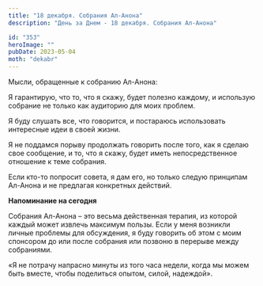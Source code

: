 ```yaml
---
title: "18 декабря. Собрания Ал-Анона"
description: "День за Днем - 18 декабря. Собрания Ал-Анона"

id: "353"
heroImage: ""
pubDate: 2023-05-04
moth: "dekabr"
---
```


Мысли, обращенные к собранию Ал-Анона:

Я гарантирую, что то, что я скажу, будет полезно каждому, и использую собрание
не только как аудиторию для моих проблем.

Я буду слушать все, что говорится, и постараюсь использовать интересные идеи в
своей жизни.

Я не поддамся порыву продолжать говорить после того, как я сделаю свое
сообщение, и то, что я скажу, будет иметь непосредственное отношение к теме
собрания.

Если кто-то попросит совета, я дам его, но только следую принципам Ал-Анона и
не предлагая конкретных действий.

**Напоминание на сегодня**

Собрания Ал-Анона – это весьма действенная терапия, из которой каждый может
извлечь максимум пользы. Если у меня возникли личные проблемы для обсуждения,
я буду говорить об этом с моим спонсором до или после собрания или позвоню в
перерыве между собраниями.

«Я не потрачу напрасно минуты из того часа недели, когда мы можем быть вместе,
чтобы поделиться опытом, силой, надеждой».
